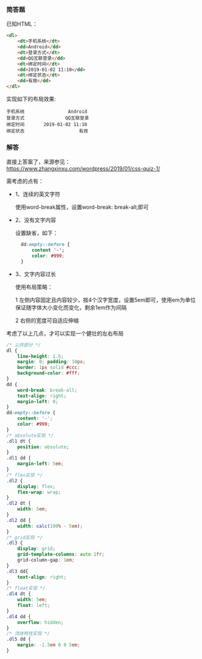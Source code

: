 ### 简答题

已知HTML：

```html
<dl>
    <dt>手机系统</dt>
    <dd>Android</dd>
    <dt>登录方式</dt>
    <dd>QQ互联登录</dd>
    <dt>绑定时间</dt>
    <dd>2019-01-02 11:10</dd>
    <dt>绑定状态</dt>
    <dd>有效</dd>
</dl>
```

实现如下的布局效果:

    手机系统                Android 
    登录方式               QQ互联登录
    绑定时间       2019-01-02 11:10 
    绑定状态                    有效 



### 解答

直接上答案了，来源参见：https://www.zhangxinxu.com/wordpress/2019/01/css-quiz-1/

需考虑的点有：

+ 1、连续的英文字符

  使用word-break属性，设置word-break: break-all;即可

+ 2、没有文字内容
  
  设置缺省，如下：
  ```css
    dd:empty::before {
        content '-';
        color: #999;
    }
  ```
+ 3、文字内容过长

  使用布局策略：

  1 左侧内容固定且内容较少，按4个汉字宽度，设置5em即可，使用em为单位保证随字体大小变化而变化，剩余1em作为间隔
  
  2 右侧的宽度可自适应伸缩

考虑了以上几点，才可以实现一个健壮的左右布局

```css
/* 公共部分 */
dl {
    line-height: 1.5;
    margin: 0; padding: 10px;
    border: 1px solid #ccc;
    background-color: #fff;    
}
dd {
    word-break: break-all;    
    text-align: right;
    margin-left: 0;
}
dd:empty::before {
    content: '-';    
    color: #999;
}
/* absolute实现 */
.dl1 dt {
    position: absolute;
}
.dl1 dd {
    margin-left: 5em;    
}
/* flex实现 */
.dl2 {
    display: flex;
    flex-wrap: wrap;
}
.dl2 dt {
    width: 5em;
}
.dl2 dd {
    width: calc(100% - 5em);
}
/* grid实现 */
.dl3 {
    display: grid;
    grid-template-columns: auto 1fr;
    grid-column-gap: 1em;
}
.dl3 dd{
    text-align: right;
}
/* float实现 */
.dl4 dt {
    width: 5em;
    float: left;    
}
.dl4 dd {
    overflow: hidden;    
}
/* 流体特性实现 */
.dl5 dd {
    margin: -1.5em 0 0 5em;    
}
```
